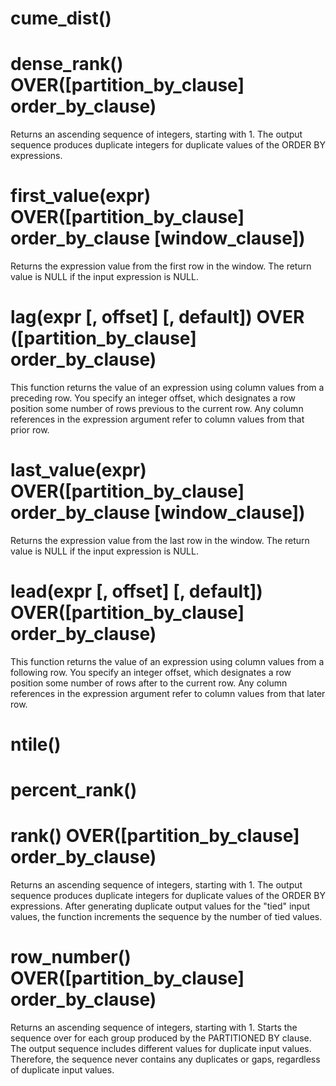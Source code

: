 # cume_dist()  
# dense_rank() OVER([partition_by_clause] order_by_clause)  
Returns an ascending sequence of integers, starting with 1. The output sequence produces duplicate integers for duplicate values of the ORDER BY expressions.
# first_value(expr) OVER([partition_by_clause] order_by_clause [window_clause])  
Returns the expression value from the first row in the window. The return value is NULL if the input expression is NULL.
# lag(expr [, offset] [, default]) OVER ([partition_by_clause] order_by_clause)  
This function returns the value of an expression using column values from a preceding row. You specify an integer offset, which designates a row position some number of rows previous to the current row. Any column references in the expression argument refer to column values from that prior row.
# last_value(expr) OVER([partition_by_clause] order_by_clause [window_clause])  
Returns the expression value from the last row in the window. The return value is NULL if the input expression is NULL.
# lead(expr [, offset] [, default]) OVER([partition_by_clause] order_by_clause)  
This function returns the value of an expression using column values from a following row. You specify an integer offset, which designates a row position some number of rows after to the current row. Any column references in the expression argument refer to column values from that later row.
# ntile()  
# percent_rank()  
# rank() OVER([partition_by_clause] order_by_clause)  
Returns an ascending sequence of integers, starting with 1. The output sequence produces duplicate integers for duplicate values of the ORDER BY expressions. After generating duplicate output values for the "tied" input values, the function increments the sequence by the number of tied values.
# row_number() OVER([partition_by_clause] order_by_clause)  
Returns an ascending sequence of integers, starting with 1. Starts the sequence over for each group produced by the PARTITIONED BY clause. The output sequence includes different values for duplicate input values. Therefore, the sequence never contains any duplicates or gaps, regardless of duplicate input values.
